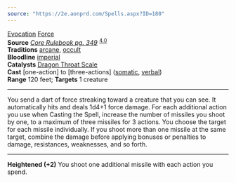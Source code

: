```yaml
---
source: "https://2e.aonprd.com/Spells.aspx?ID=180"
---
```

[Evocation](https://2e.aonprd.com/Traits.aspx?ID=65) [Force](https://2e.aonprd.com/Traits.aspx?ID=75)   
**Source** [*Core Rulebook pg. 349*](https://2e.aonprd.com/Sources.aspx?ID=1) <sup><a href="https://2e.aonprd.com/Sources.aspx?ID=1" class="external-link">4.0</a></sup>  
**Traditions** [arcane](https://2e.aonprd.com/Spells.aspx?Tradition=1), [occult](https://2e.aonprd.com/Spells.aspx?Tradition=3)  
**Bloodline** [imperial](https://2e.aonprd.com/Bloodlines.aspx?ID=9)  
**Catalysts** [Dragon Throat Scale](https://2e.aonprd.com/Equipment.aspx?ID=2022)  
**Cast** \[one-action\] to \[three-actions\] ([somatic](https://2e.aonprd.com/Rules.aspx?ID=283), [verbal](https://2e.aonprd.com/Rules.aspx?ID=284))  
**Range** 120 feet; **Targets** 1 creature

---

You send a dart of force streaking toward a creature that you can see. It automatically hits and deals 1d4+1 force damage. For each additional action you use when Casting the Spell, increase the number of missiles you shoot by one, to a maximum of three missiles for 3 actions. You choose the target for each missile individually. If you shoot more than one missile at the same target, combine the damage before applying bonuses or penalties to damage, resistances, weaknesses, and so forth.

---

**Heightened (+2)** You shoot one additional missile with each action you spend.